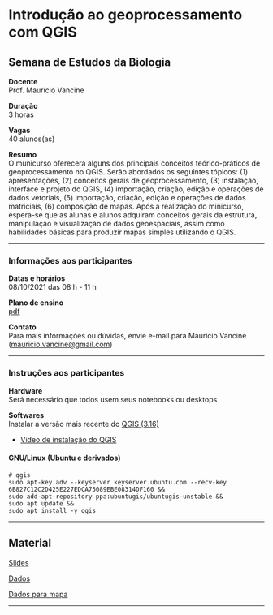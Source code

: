 # Introdução ao geoprocessamento com QGIS

## Semana de Estudos da Biologia

**Docente**  
Prof. Maurício Vancine

**Duração**  
3 horas

**Vagas**  
40 alunos(as)

**Resumo**  
O municurso oferecerá alguns dos principais conceitos teórico-práticos de geoprocessamento no QGIS. Serão abordados os seguintes tópicos: (1) apresentações, (2) conceitos gerais de geoprocessamento, (3) instalação, interface e projeto do QGIS, (4) importação, criação, edição e operações de dados vetoriais, (5) importação, criação, edição e operações de dados matriciais, (6) composição de mapas. Após a realização do minicurso, espera-se que as alunas e alunos adquiram conceitos gerais da estrutura, manipulação e visualização de dados geoespaciais, assim como habilidades básicas para produzir mapas simples utilizando o QGIS.

---

### Informações aos participantes

**Datas e horários**  
08/10/2021 das 08 h - 11 h

**Plano de ensino**  
[pdf](https://raw.githubusercontent.com/mauriciovancine/workshop-qgis/master/00_plano_ensino/plano_ensino_workshop_qgis.pdf)

**Contato**  
Para mais informações ou dúvidas, envie e-mail para Maurício Vancine (mauricio.vancine@gmail.com)

---

### Instruções aos participantes

**Hardware**  
Será necessário que todos usem seus notebooks ou desktops

**Softwares**  
Instalar a versão mais recente do [QGIS (3.16)](https://www.qgis.org/pt_BR/site/)
- [Vídeo de instalação do QGIS](https://youtu.be/--CLlUXfFIM)

#### GNU/Linux (Ubuntu e derivados)

```
# qgis
sudo apt-key adv --keyserver keyserver.ubuntu.com --recv-key 6B827C12C2D425E227EDCA75089EBE08314DF160 &&
sudo add-apt-repository ppa:ubuntugis/ubuntugis-unstable &&
sudo apt update &&
sudo apt install -y qgis
```

---

## Material

[Slides](https://mauriciovancine.github.io/workshop-qgis/01_slides/slides_workshop_qgis.html#1)  

[Dados](https://github.com/mauriciovancine/workshop-qgis/tree/master/02_dados)

[Dados para mapa](https://github.com/mauriciovancine/workshop-qgis/tree/master/03_mapa)

---
